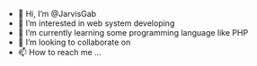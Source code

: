 - 👋 Hi, I’m @JarvisGab
- 👀 I’m interested in web system developing
- 🌱 I’m currently learning some programming language like PHP
- 💞️ I’m looking to collaborate on 
- 📫 How to reach me ...

<!---
JarvisGab/JarvisGab is a ✨ special ✨ repository because its `README.md` (this file) appears on your GitHub profile.
You can click the Preview link to take a look at your changes.
--->
